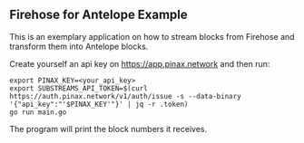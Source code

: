 ## Firehose for Antelope Example

This is an exemplary application on how to stream blocks from Firehose and transform them into Antelope blocks.

Create yourself an api key on https://app.pinax.network and then run:

```
export PINAX_KEY=<your_api_key>
export SUBSTREAMS_API_TOKEN=$(curl https://auth.pinax.network/v1/auth/issue -s --data-binary '{"api_key":"'$PINAX_KEY'"}' | jq -r .token)
go run main.go
```

The program will print the block numbers it receives. 
